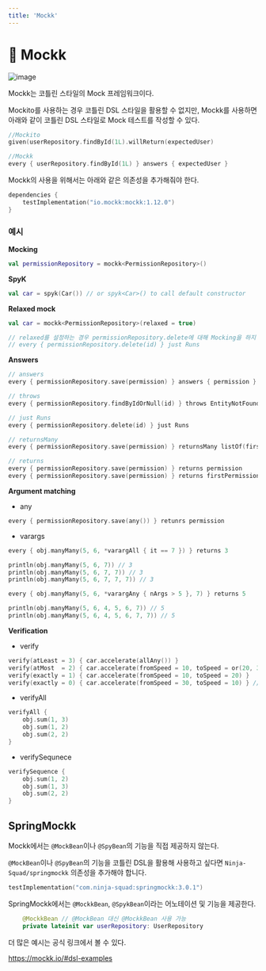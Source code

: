```yaml
---
title: 'Mockk'
---
```

# 🍬 Mockk

![image](https://user-images.githubusercontent.com/81006587/210192366-7c1a653d-9af0-4e7d-aab1-7b54b58be4cd.png)

Mockk는 코틀린 스타일의 Mock 프레임워크이다.

Mockito를 사용하는 경우 코틀린 DSL 스타일을 활용할 수 없지만, Mockk를 사용하면 아래와 같이 코틀린 DSL 스타일로 Mock 테스트를 작성할 수 있다.

```kotlin
//Mockito
given(userRepository.findById(1L).willReturn(expectedUser)

//Mockk
every { userRepository.findById(1L) } answers { expectedUser }
```

Mockk의 사용을 위해서는 아래와 같은 의존성을 추가해줘야 한다.

```kotlin
dependencies {
    testImplementation("io.mockk:mockk:1.12.0")
}
```

### 예시

**Mocking**

```kotlin
val permissionRepository = mockk<PermissionRepository>()
```

**SpyK**

```kotlin
val car = spyk(Car()) // or spyk<Car>() to call default constructor
```

**Relaxed mock**

```kotlin
val car = mockk<PermissionRepository>(relaxed = true)

// relaxed를 설정하는 경우 permissionRepository.delete에 대해 Mocking을 하지 않은 상태에서 delete 메소드가 호출되더라도 예외가 발생하지 않습니다.
// every { permissionRepository.delete(id) } just Runs
```

**Answers**

```kotlin
// answers
every { permissionRepository.save(permission) } answers { permission }

// throws
every { permissionRepository.findByIdOrNull(id) } throws EntityNotFoundException()

// just Runs
every { permissionRepository.delete(id) } just Runs

// returnsMany
every { permissionRepository.save(permission) } returnsMany listOf(firstPermission, secondPermission)

// returns
every { permissionRepository.save(permission) } returns permission
every { permissionRepository.save(permission) } returns firstPermission andThen secondPermission
```

**Argument matching**

- any

```kotlin
every { permissionRepository.save(any()) } retunrs permission
```

- varargs

```kotlin
every { obj.manyMany(5, 6, *varargAll { it == 7 }) } returns 3

println(obj.manyMany(5, 6, 7)) // 3
println(obj.manyMany(5, 6, 7, 7)) // 3
println(obj.manyMany(5, 6, 7, 7, 7)) // 3

every { obj.manyMany(5, 6, *varargAny { nArgs > 5 }, 7) } returns 5

println(obj.manyMany(5, 6, 4, 5, 6, 7)) // 5
println(obj.manyMany(5, 6, 4, 5, 6, 7, 7)) // 5
```

**Verification**

- verify
  
```kotlin
verify(atLeast = 3) { car.accelerate(allAny()) }
verify(atMost  = 2) { car.accelerate(fromSpeed = 10, toSpeed = or(20, 30)) }
verify(exactly = 1) { car.accelerate(fromSpeed = 10, toSpeed = 20) }
verify(exactly = 0) { car.accelerate(fromSpeed = 30, toSpeed = 10) } // means no calls were performed
```

- verifyAll

```kotlin
verifyAll {
    obj.sum(1, 3)
    obj.sum(1, 2)
    obj.sum(2, 2)
}
```

- verifySequnece

```kotlin
verifySequence {
    obj.sum(1, 2)
    obj.sum(1, 3)
    obj.sum(2, 2)
}
```

## SpringMockk

Mockk에서는 `@MockBean`이나 `@SpyBean`의 기능을 직접 제공하지 않는다.

`@MockBean`이나 `@SpyBean`의 기능을 코틀린 DSL을 활용해 사용하고 싶다면 `Ninja-Squad/springmockk` 의존성을 추가해야 합니다.

```kotlin
testImplementation("com.ninja-squad:springmockk:3.0.1")
```

SpringMockk에서는 `@MockkBean`, `@SpykBean`이라는 어노테이션 및 기능을 제공한다.

```kotlin
    @MockkBean // @MockBean 대신 @MockkBean 사용 가능
    private lateinit var userRepository: UserRepository
```

더 많은 예시는 공식 링크에서 볼 수 있다.

https://mockk.io/#dsl-examples

